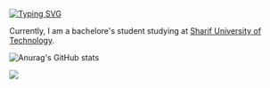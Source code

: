 [![Typing SVG](https://readme-typing-svg.herokuapp.com?color=%2336BCF7&lines=Hi%2C+I+am+Reza+Soumi)](https://git.io/typing-svg)
<!-- https://readme-typing-svg.herokuapp.com/demo/ -->

Currently, I am a bachelore's student studying at [Sharif University of Technology](http://www.sharif.edu/). 

<!--- 📫 You can visit my homepage on [ahmohammadi.ir](https://ahmohammadi.ir/) --->

![Anurag's GitHub stats](https://github-readme-stats.vercel.app/api?username=rezasoumi&show_icons=true)


![](https://visitor-badge.glitch.me/badge?page_id=reza.soumi)
